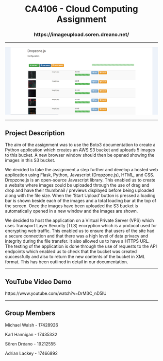 <h1> <div align="center"> CA4106 - Cloud Computing Assignment </div> </h1>
<h3> <div align="center"> https://imageupload.soren.dreano.net/ </div> </h3>

<hr>
<div align="center"> <img src="readme-image.PNG"> </div>
<hr>

<h2> Project Description </h2>
<p> The aim of the assignment was to use the Boto3 documentation to create a Python application which creates an AWS S3 bucket and uploads 5 images to this bucket. A new browser window should then be opened showing the images in this S3 bucket. </p>

<p> We decided to take the assignment a step further and develop a hosted web application using Flask, Python, Javascript (Dropzone.js), HTML, and CSS. Dropzone.js is an open-source Javascript library. This enabled us to create a website where images could be uploaded through the use of drag and drop and have their thumbnail / previews displayed before being uploaded along with the file size. When the ‘Start Upload’ button is pressed a loading bar is shown beside each of the images and a total loading bar at the top of the screen. Once the images have been uploaded the S3 bucket is automatically opened in a new window and the images are shown. </p>

<p> We decided to host the application on a Virtual Private Server (VPS) which uses Transport Layer Security (TLS) encryption which is a protocol used for encrypting web traffic. This enabled us to ensure that users of the site had a secure connection and that there was a high level of data privacy and integrity during the file transfer. It also allowed us to have a HTTPS URL. The testing of the application is done through the use of requests to the API endpoints which enabled us to check that the bucket was created successfully and also to return the new contents of the bucket in XML format. This has been outlined in detail in our documentation.
<hr>

<h2> YouTube Video Demo </h2>
https://www.youtube.com/watch?v=DrM3C_nD5IU
<hr>

<h2> Group Members </h2>
<p> Michael Walsh - 17428926 </p>
<p> Karl Hannigan - 17435332 </p>
<p> Sören Dréano - 19212555 </p>
<p> Adrian Lackey - 17466892 </p>

